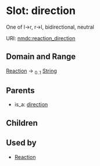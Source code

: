 
# Slot: direction


One of l->r, r->l, bidirectional, neutral

URI: [nmdc:reaction_direction](https://microbiomedata/meta/reaction_direction)


## Domain and Range

[Reaction](Reaction.md) &#8594;  <sub>0..1</sub> [String](types/String.md)

## Parents

 *  is_a: [direction](direction.md)

## Children


## Used by

 * [Reaction](Reaction.md)
